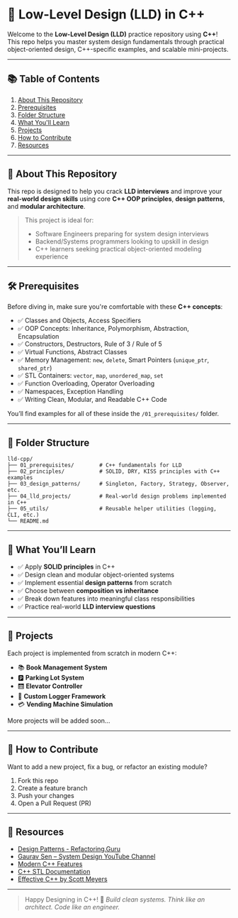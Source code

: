 # 🧠 Low-Level Design (LLD) in C++

Welcome to the **Low-Level Design (LLD)** practice repository using **C++**! This repo helps you master system design fundamentals through practical object-oriented design, C++-specific examples, and scalable mini-projects.

---

## 📚 Table of Contents

1. [About This Repository](#about-this-repository)
2. [Prerequisites](#prerequisites)
3. [Folder Structure](#folder-structure)
4. [What You'll Learn](#what-youll-learn)
5. [Projects](#projects)
6. [How to Contribute](#how-to-contribute)
7. [Resources](#resources)

---

## 📌 About This Repository

This repo is designed to help you crack **LLD interviews** and improve your **real-world design skills** using core **C++ OOP principles**, **design patterns**, and **modular architecture**.

> This project is ideal for:
>
> * Software Engineers preparing for system design interviews
> * Backend/Systems programmers looking to upskill in design
> * C++ learners seeking practical object-oriented modeling experience

---

## 🛠️ Prerequisites

Before diving in, make sure you're comfortable with these **C++ concepts**:

* ✅ Classes and Objects, Access Specifiers
* ✅ OOP Concepts: Inheritance, Polymorphism, Abstraction, Encapsulation
* ✅ Constructors, Destructors, Rule of 3 / Rule of 5
* ✅ Virtual Functions, Abstract Classes
* ✅ Memory Management: `new`, `delete`, Smart Pointers (`unique_ptr`, `shared_ptr`)
* ✅ STL Containers: `vector`, `map`, `unordered_map`, `set`
* ✅ Function Overloading, Operator Overloading
* ✅ Namespaces, Exception Handling
* ✅ Writing Clean, Modular, and Readable C++ Code

You’ll find examples for all of these inside the `/01_prerequisites/` folder.

---

## 📁 Folder Structure

```
lld-cpp/
├── 01_prerequisites/        # C++ fundamentals for LLD
├── 02_principles/           # SOLID, DRY, KISS principles with C++ examples
├── 03_design_patterns/      # Singleton, Factory, Strategy, Observer, etc.
├── 04_lld_projects/         # Real-world design problems implemented in C++
├── 05_utils/                # Reusable helper utilities (logging, CLI, etc.)
└── README.md
```

---

## 🎯 What You’ll Learn

* ✅ Apply **SOLID principles** in C++
* ✅ Design clean and modular object-oriented systems
* ✅ Implement essential **design patterns** from scratch
* ✅ Choose between **composition vs inheritance**
* ✅ Break down features into meaningful class responsibilities
* ✅ Practice real-world **LLD interview questions**

---

## 🧩 Projects

Each project is implemented from scratch in modern C++:

* 📚 **Book Management System**
* 🅿️ **Parking Lot System**
* 🛗 **Elevator Controller**
* 📝 **Custom Logger Framework**
* 💳 **Vending Machine Simulation**

More projects will be added soon...

---

## 🤝 How to Contribute

Want to add a new project, fix a bug, or refactor an existing module?

1. Fork this repo
2. Create a feature branch
3. Push your changes
4. Open a Pull Request (PR)

---

## 📖 Resources

* [Design Patterns - Refactoring.Guru](https://refactoring.guru/design-patterns)
* [Gaurav Sen – System Design YouTube Channel](https://www.youtube.com/c/GauravSen)
* [Modern C++ Features](https://en.cppreference.com/w/cpp/11)
* [C++ STL Documentation](https://en.cppreference.com/w/cpp/container)
* [Effective C++ by Scott Meyers](https://www.oreilly.com/library/view/effective-c/0321334876/)

---

> Happy Designing in C++! 🚀
> *Build clean systems. Think like an architect. Code like an engineer.*
